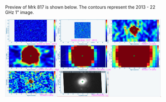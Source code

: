 Preview of Mrk 817 is shown below. The contours represent the 2013 - 22 GHz 1" image. 

![Mrk817.png](Mrk817.png "Mrk817")

